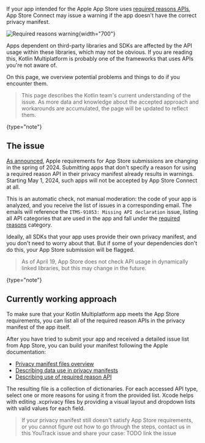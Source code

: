 [//]: # (title: Privacy manifest for apps dependent on KMP)

If your app intended for the Apple App Store uses [required reasons APIs](https://developer.apple.com/documentation/bundleresources/privacy_manifest_files/describing_use_of_required_reason_api),
App Store Connect may issue a warning if the app doesn't have the correct privacy manifest.

![Required reasons warning](app-store-required-reasons-warning.png){width="700"}

Apps dependent on third-party libraries and SDKs are affected by the API usage within these libraries, which may not be obvious.
If you are reading this, Kotlin Multiplatform is probably one of the frameworks that uses APIs you're not aware of.

On this page, we overview potential problems and things to do if you encounter them.

> This page describes the Kotlin team's current understanding of the issue. As more data and knowledge about
> the accepted approach and workarounds are accumulated, the page will be updated to reflect them.
>
{type="note"}

## The issue

[As announced](https://developer.apple.com/news/?id=r1henawx),
Apple requirements for App Store submissions are changing in the spring of 2024. Submitting apps that don't specify
a reason for using a required reason API in their privacy manifest already results in warnings. Starting May 1, 2024,
such apps will not be accepted by App Store Connect at all.

This is an automatic check, not manual moderation: the code of your app is analyzed, and you receive the list of issues
in a corresponding email.
The emails will reference the `ITMS-91053: Missing API declaration` issue, listing all API categories that
are used in the app and fall under the [required reasons](https://developer.apple.com/documentation/bundleresources/privacy_manifest_files/describing_use_of_required_reason_api)
category.

Ideally, all SDKs that your app uses provide their own privacy manifest, and you don't need to worry about that.
But if some of your dependencies don't do this, your App Store submission will be flagged.

> As of April 19, App Store does not check API usage in dynamically linked libraries, but this may change in the
> future.
>
{type="note"}

## Currently working approach

To make sure that your Kotlin Multiplatform app meets the App Store requirements, you can list all of the required reason APIs
in the privacy manifest of the app itself.

After you have tried to submit your app and received a detailed issue list from App Store, you can build your manifest
following the Apple documentation:

* [Privacy manifest files overview](https://developer.apple.com/documentation/bundleresources/privacy_manifest_files)
* [Describing data use in privacy manifests](https://developer.apple.com/documentation/bundleresources/privacy_manifest_files/describing_data_use_in_privacy_manifests)
* [Describing use of required reason API](https://developer.apple.com/documentation/bundleresources/privacy_manifest_files/describing_use_of_required_reason_api)

The resulting file is a collection of dictionaries. For each accessed API type, select one or more reasons for using it
from the provided list. Xcode helps with editing .xcprivacy files by providing a visual layout and dropdown lists with
valid values for each field.

> If your privacy manifest still doesn't satisfy App Store requirements, or you cannot figure out how to go through the steps,
> contact us in this YouTrack issue and share your case: TODO link the issue

